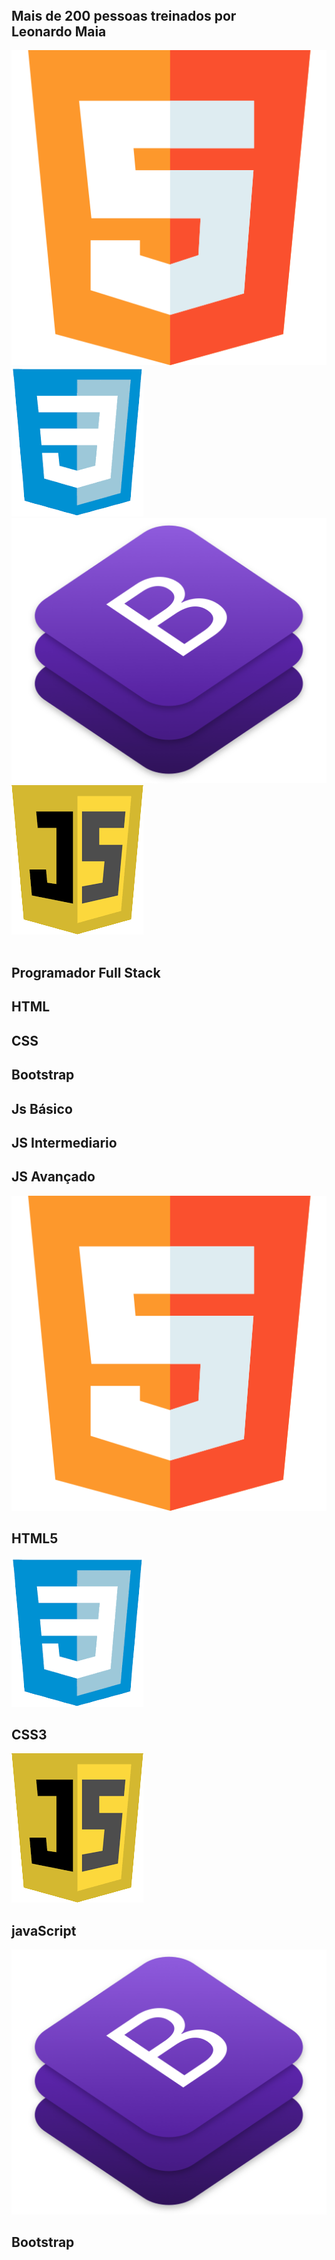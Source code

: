 <!DOCTYPE html><html lang=pt-br><head><style>
   @import url('https://fonts.googleapis.com/css2?family=Roboto:ital,wght@0,100;1,100;1,400&display=swap');
   </style><meta charset=UTF-8><meta http-equiv=X-UA-Compatible content="IE=edge"><meta name=viewport content="width=device-width, initial-scale=1.0"><link rel=stylesheet href=css/sytle.css><title>Leonardo Maia</title></head><body><header></header><section id=init><div class=desc-author><div class=center-desc-author><div class=desc><h2>Mais de 200 pessoas treinados por<br>Leonardo Maia</h2><img src=./img/html.png> <img src=./img/css.png> <img src=./img/bootstrap.png> <img src=./img/js.png></div><div class=author><div id=img-author><img></div><h2>Programador Full Stack</h2></div></div></div><section class=wraper-comunicacao><div class=grid-comunicacao><div class="comunicacao html"><h2>HTML</h2></div><div class="comunicacao css"><h2>CSS</h2></div><div class="comunicacao boot"><h2>Bootstrap</h2></div><div class="comunicacao jsb"><h2>Js Básico</h2></div><div class="comunicacao jsi"><h2>JS Intermediario</h2></div><div class="comunicacao jsa"><h2>JS Avançado</h2></div></div></section><section id=apresentacao><div id=img-center><div class=img-text-center><div class=wraper-img><img src=./img/html.png></div><h2>HTML5</h2></div><div class=img-text-center><div class=wraper-img><img src=./img/css.png></div><h2>CSS3</h2></div><div class=img-text-center><div class=wraper-img><img src=./img/js.png></div><h2>javaScript</h2></div><div class=img-text-center><div class="wraper-img bootstrap"><img src=./img/bootstrap.png></div><h2>Bootstrap</h2></div></div></section></section><script src=js/index.js></script></body></html>